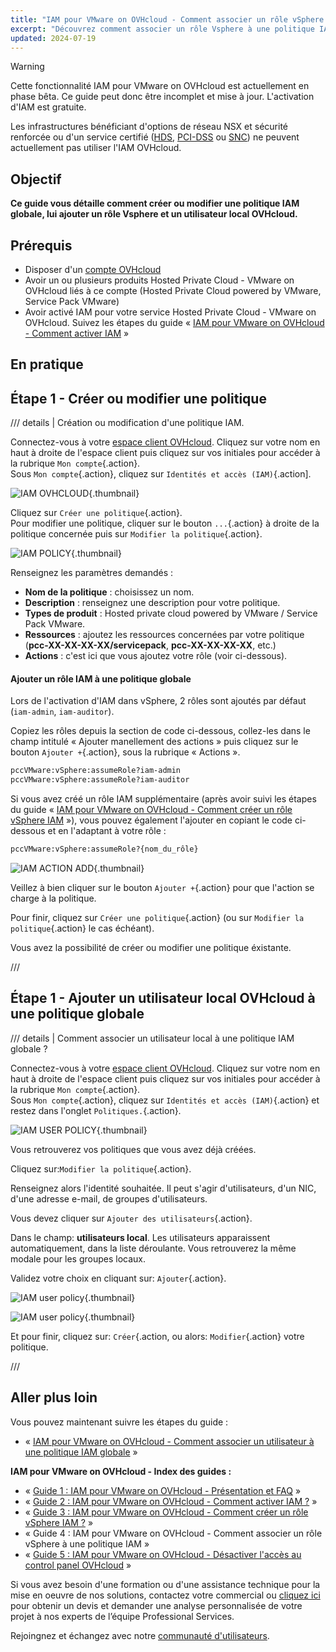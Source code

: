 ```yaml
---
title: "IAM pour VMware on OVHcloud - Comment associer un rôle vSphere à une politique IAM"
excerpt: "Découvrez comment associer un rôle Vsphere à une politique IAM"
updated: 2024-07-19
---
```


> [!warning]
>
> Cette fonctionnalité IAM pour VMware on OVHcloud est actuellement en phase bêta. Ce guide peut donc être incomplet et mise à jour. L'activation d'IAM est gratuite.
>
> Les infrastructures bénéficiant d'options de réseau NSX et sécurité renforcée ou d'un service certifié ([HDS](/links/conformity-and-certifications/hds), [PCI-DSS](/links/conformity-and-certifications/pci-dss) ou [SNC](/links/conformity-and-certifications/secnumcloud)) ne peuvent actuellement pas utiliser l'IAM OVHcloud.
>

## Objectif

**Ce guide vous détaille comment créer ou modifier une politique IAM globale, lui ajouter un rôle Vsphere et un utilisateur local OVHcloud.**

## Prérequis

- Disposer d'un [compte OVHcloud](/pages/account_and_service_management/account_information/ovhcloud-account-creation)
- Avoir un ou plusieurs produits Hosted Private Cloud - VMware on OVHcloud liés à ce compte (Hosted Private Cloud powered by VMware, Service Pack VMware)
- Avoir activé IAM pour votre service Hosted Private Cloud - VMware on OVHcloud. Suivez les étapes du guide « [IAM pour VMware on OVHcloud - Comment activer IAM](/pages/hosted_private_cloud/hosted_private_cloud_powered_by_vmware/vmware_iam_activation) »

## En pratique

## Étape 1 - Créer ou modifier une politique

/// details | Création ou modification d'une politique IAM.

Connectez-vous à votre [espace client OVHcloud](/links/manager). Cliquez sur votre nom en haut à droite de l'espace client puis cliquez sur vos initiales pour accéder à la rubrique `Mon compte`{.action}.<br>
Sous `Mon compte`{.action}, cliquez sur `Identités et accès (IAM)`{.action].

![IAM OVHCLOUD](images/iam_role_policy_9.png){.thumbnail}

Cliquez sur `Créer une politique`{.action}.<br>
Pour modifier une politique, cliquer sur le bouton `...`{.action} à droite de la politique concernée puis sur `Modifier la politique`{.action}.

![IAM POLICY](images/iam_role_policy_10.png){.thumbnail}

Renseignez les paramètres demandés :

- **Nom de la politique** : choisissez un nom.
- **Description** : renseignez une description pour votre politique.
- **Types de produit** : Hosted private cloud powered by VMware / Service Pack VMware.
- **Ressources** : ajoutez les ressources concernées par votre politique (**pcc-XX-XX-XX-XX/servicepack**, **pcc-XX-XX-XX-XX**, etc.)
- **Actions** : c'est ici que vous ajoutez votre rôle (voir ci-dessous).

#### Ajouter un rôle IAM à une politique globale

Lors de l'activation d'IAM dans vSphere, 2 rôles sont ajoutés par défaut (`iam-admin`, `iam-auditor`).

Copiez les rôles depuis la section de code ci-dessous, collez-les dans le champ intitulé « Ajouter manellement des actions » puis cliquez sur le bouton `Ajouter +`{.action}, sous la rubrique « Actions ».

```bash
pccVMware:vSphere:assumeRole?iam-admin
pccVMware:vSphere:assumeRole?iam-auditor
```

Si vous avez créé un rôle IAM supplémentaire (après avoir suivi les étapes du guide « [IAM pour VMware on OVHcloud - Comment créer un rôle vSphere IAM](/pages/hosted_private_cloud/hosted_private_cloud_powered_by_vmware/vmware_iam_role) »), vous pouvez également l'ajouter en copiant le code ci-dessous et en l'adaptant à votre rôle :

```bash
pccVMware:vSphere:assumeRole?{nom_du_rôle}
```

![IAM ACTION ADD](images/iam_role_policy_11.png){.thumbnail}

Veillez à bien cliquer sur le bouton `Ajouter +`{.action} pour que l'action se charge à la politique.

Pour finir, cliquez sur `Créer une politique`{.action} (ou sur `Modifier la politique`{.action} le cas échéant).

Vous avez la possibilité de créer ou modifier une politique éxistante.

///

## Étape 1 - Ajouter un utilisateur local OVHcloud à une politique globale

/// details | Comment associer un utilisateur local à une politique IAM globale ?

Connectez-vous à votre [espace client OVHcloud](/links/manager). Cliquez sur votre nom en haut à droite de l'espace client puis cliquez sur vos initiales pour accéder à la rubrique `Mon compte`{.action}.<br>
Sous `Mon compte`{.action}, cliquez sur `Identités et accès (IAM)`{.action} et restez dans l'onglet `Politiques.`{.action}.

![IAM USER POLICY](images/iam_user_policy_4.png){.thumbnail}

Vous retrouverez vos politiques que vous avez déjà créées.

Cliquez sur:`Modifier la politique`{.action}.

Renseignez alors l'identité souhaitée. Il peut s'agir d'utilisateurs, d'un NIC, d'une adresse e-mail, de groupes d'utilisateurs.

Vous devez cliquer sur `Ajouter des utilisateurs`{.action}.

Dans le champ: **utilisateurs local**. Les utilisateurs apparaissent automatiquement, dans la liste déroulante. Vous retrouverez la même modale pour les groupes locaux.

Validez votre choix en cliquant sur: `Ajouter`{.action}.

![IAM user policy](images/iam_user_policy_3.png){.thumbnail}

![IAM user policy](images/iam_user_policy_2.png){.thumbnail}

Et pour finir, cliquez sur: `Créer`{.action, ou alors: `Modifier`{.action} votre politique.

///

## Aller plus loin

Vous pouvez maintenant suivre les étapes du guide :

- « [IAM pour VMware on OVHcloud - Comment associer un utilisateur à une politique IAM globale](/pages/hosted_private_cloud/hosted_private_cloud_powered_by_vmware/vmware_iam_user_policy) »

**IAM pour VMware on OVHcloud - Index des guides :**

- « [Guide 1 : IAM pour VMware on OVHcloud - Présentation et FAQ](/pages/hosted_private_cloud/hosted_private_cloud_powered_by_vmware/vmware_iam_getting_started) »
- « [Guide 2 : IAM pour VMware on OVHcloud - Comment activer IAM ?](/pages/hosted_private_cloud/hosted_private_cloud_powered_by_vmware/vmware_iam_activation) »
- « [Guide 3 : IAM pour VMware on OVHcloud - Comment créer un rôle vSphere IAM ?](/pages/hosted_private_cloud/hosted_private_cloud_powered_by_vmware/vmware_iam_role) »
- « Guide 4 : IAM pour VMware on OVHcloud - Comment associer un rôle vSphere à une politique IAM »
- « [Guide 5 : IAM pour VMware on OVHcloud - Désactiver l'accès au control panel OVHcloud](/pages/hosted_private_cloud/hosted_private_cloud_powered_by_vmware/vmware_iam_no-access) »

Si vous avez besoin d'une formation ou d'une assistance technique pour la mise en oeuvre de nos solutions, contactez votre commercial ou [cliquez ici](https://www.ovhcloud.com/fr/professional-services/) pour obtenir un devis et demander une analyse personnalisée de votre projet à nos experts de l’équipe Professional Services.

Rejoingnez et échangez avec notre [communauté d'utilisateurs](/links/community).
